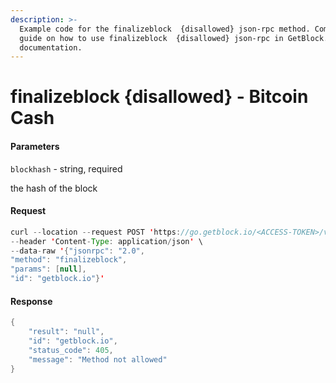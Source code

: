 ```yaml
---
description: >-
  Example code for the finalizeblock  {disallowed} json-rpc method. Сomplete
  guide on how to use finalizeblock  {disallowed} json-rpc in GetBlock.io Web3
  documentation.
---
```


# finalizeblock {disallowed} - Bitcoin Cash

#### Parameters

`blockhash` - string, required

the hash of the block

#### Request

```java
curl --location --request POST 'https://go.getblock.io/<ACCESS-TOKEN>/v1/mainnet/' \
--header 'Content-Type: application/json' \
--data-raw '{"jsonrpc": "2.0",
"method": "finalizeblock",
"params": [null],
"id": "getblock.io"}'
```

#### Response

```java
{
    "result": "null",
    "id": "getblock.io",
    "status_code": 405,
    "message": "Method not allowed"
}
```
